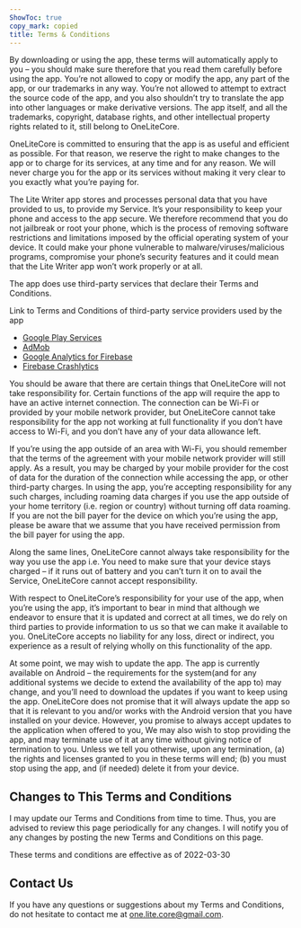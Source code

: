 ```yaml
---
ShowToc: true
copy_mark: copied
title: Terms & Conditions
---
```


By downloading or using the app, these terms will
automatically apply to you – you should make sure therefore
that you read them carefully before using the app. You’re not
allowed to copy or modify the app, any part of the app, or
our trademarks in any way. You’re not allowed to attempt to
extract the source code of the app, and you also shouldn’t try
to translate the app into other languages or make derivative
versions. The app itself, and all the trademarks, copyright,
database rights, and other intellectual property rights related
to it, still belong to OneLiteCore.

OneLiteCore is committed to ensuring that the app is
as useful and efficient as possible. For that reason, we
reserve the right to make changes to the app or to charge for
its services, at any time and for any reason. We will never
charge you for the app or its services without making it very
clear to you exactly what you’re paying for.

The Lite Writer app stores and processes personal data that
you have provided to us, to provide my
Service. It’s your responsibility to keep your phone and
access to the app secure. We therefore recommend that you do
not jailbreak or root your phone, which is the process of
removing software restrictions and limitations imposed by the
official operating system of your device. It could make your
phone vulnerable to malware/viruses/malicious programs,
compromise your phone’s security features and it could mean
that the Lite Writer app won’t work properly or at all.

The app does use third-party services that declare their
Terms and Conditions.

Link to Terms and Conditions of third-party service
providers used by the app

-  [Google Play Services](https://policies.google.com/terms)
-  [AdMob](https://developers.google.com/admob/terms)
-  [Google Analytics for Firebase](https://firebase.google.com/terms/analytics)
-  [Firebase Crashlytics](https://firebase.google.com/terms/crashlytics)

You should be aware that there are certain things that
OneLiteCore will not take responsibility for. Certain
functions of the app will require the app to have an active
internet connection. The connection can be Wi-Fi or provided
by your mobile network provider, but OneLiteCore
cannot take responsibility for the app not working at full
functionality if you don’t have access to Wi-Fi, and you don’t
have any of your data allowance left.

If you’re using the app outside of an area with Wi-Fi, you
should remember that the terms of the agreement with your
mobile network provider will still apply. As a result, you may
be charged by your mobile provider for the cost of data for
the duration of the connection while accessing the app, or
other third-party charges. In using the app, you’re accepting
responsibility for any such charges, including roaming data
charges if you use the app outside of your home territory
(i.e. region or country) without turning off data roaming. If
you are not the bill payer for the device on which you’re
using the app, please be aware that we assume that you have
received permission from the bill payer for using the app.

Along the same lines, OneLiteCore cannot always take
responsibility for the way you use the app i.e. You need to
make sure that your device stays charged – if it runs out of
battery and you can’t turn it on to avail the Service,
OneLiteCore cannot accept responsibility.

With respect to OneLiteCore’s responsibility for your
use of the app, when you’re using the app, it’s important to
bear in mind that although we endeavor to ensure that it is
updated and correct at all times, we do rely on third parties
to provide information to us so that we can make it available
to you. OneLiteCore accepts no liability for any
loss, direct or indirect, you experience as a result of
relying wholly on this functionality of the app.

At some point, we may wish to update the app. The app is
currently available on Android – the requirements for the
system(and for any additional systems we
decide to extend the availability of the app to) may change,
and you’ll need to download the updates if you want to keep
using the app. OneLiteCore does not promise that it
will always update the app so that it is relevant to you
and/or works with the Android version that you have
installed on your device. However, you promise to always
accept updates to the application when offered to you, We may
also wish to stop providing the app, and may terminate use of
it at any time without giving notice of termination to you.
Unless we tell you otherwise, upon any termination, (a) the
rights and licenses granted to you in these terms will end;
(b) you must stop using the app, and (if needed) delete it
from your device.

## Changes to This Terms and Conditions

I may update our Terms and Conditions
from time to time. Thus, you are advised to review this page
periodically for any changes. I will
notify you of any changes by posting the new Terms and
Conditions on this page.

These terms and conditions are effective as of 2022-03-30

## Contact Us
If you have any questions or suggestions about my
Terms and Conditions, do not hesitate to contact me
at one.lite.core@gmail.com.
